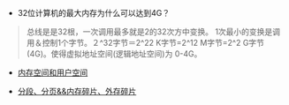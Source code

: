 - 32位计算机的最大内存为什么可以达到4G？
> 总线是是32根，一次调用最多就是2的32次方中变换。 1次最小的变换是调用＆控制1个字节。２^32字节＝2^22 K字节=2^12 M字节=2^2 G字节(4G)。使得虚拟地址空间(逻辑地址空间)为 0-4G。

- [内存空间和用户空间](https://blog.csdn.net/baidu_38310096/article/details/78225020)


- [分段、分页&&内存碎片、外存碎片](https://www.cnblogs.com/axing-articles/p/11409998.html)
